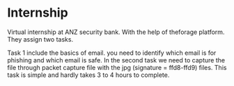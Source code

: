 # Internship
Virtual internship at ANZ security bank. With the help of theforage platform.
They assign two tasks.

Task 1 include the basics of email. you need to identify which email is for phishing and which email is safe.
In the second task we need to capture the file through packet capture file with the 
jpg (signature = ffd8-ffd9) files.
This task is simple and hardly takes 3 to 4 hours to complete.
